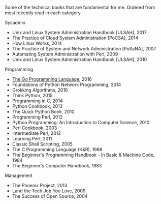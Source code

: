 Some of the technical books that are fundamental for me. Ordered from most recently read in each category.

Sysadmin

* Unix and Linux System Administration Handbook [ULSAH], 2017
* The Practice of Cloud System Administration [PoCSA], 2014
* How Linux Works, 2014
* The Practice of System and Network Administration [PoSaNA], 2007
* Automating System Administration with Perl, 2009
* Unix and Linux System Administration Handbook [ULSAH], 2010

Programming

* [The Go Programming Language](https://www.gopl.io/), 2016
* Foundations of Python Network Programming, 2014
* Grokking Algorithms, 2016
* Think Python, 2015
* Programming in C, 2014
* Python Cookbook, 2013
* The Quick Python Book, 2010
* Programming Perl, 2012
* Python Programming: An Introduction to Computer Science, 2010
* Perl Cookbook, 2003
* Intermediate Perl, 2012
* Learning Perl, 2011
* Classic Shell Scripting, 2005
* The C Programming Language (K&R), 1988
* The Beginner's Programming Handbook - In Basic & Machine Code, 1984
* The Beginner's Computer Handbook, 1983

Management

* The Phoenix Project, 2013
* Land the Tech Job You Love, 2009
* The Success of Open Source, 2004
